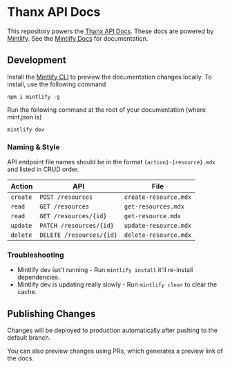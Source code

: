 # Thanx API Docs

This repository powers the [Thanx API Docs](https://docs.thanx.com/). These docs
are powered by [Mintlify](https://mintlify.com/). See the
[Mintlify Docs](https://mintlify.com/docs/) for documentation.

## Development

Install the [Mintlify CLI](https://www.npmjs.com/package/mintlify) to preview
the documentation changes locally. To install, use the following command

    npm i mintlify -g

Run the following command at the root of your documentation (where mint.json is)

    mintlify dev

### Naming & Style

API endpoint file names should be in the format `{action}-{resource}.mdx` and
listed in CRUD order.

| Action | API | File |
| ------ | --- | ---- |
| `create` | `POST /resources` | `create-resource.mdx` |
| `read` | `GET /resources` | `get-resources.mdx` |
| `read` | `GET /resources/{id}` | `get-resource.mdx` |
| `update` | `PATCH /resources/{id}` | `update-resource.mdx` |
| `delete` | `DELETE /resources/{id}` | `delete-resource.mdx` |

### Troubleshooting

- Mintlify dev isn't running - Run `mintlify install` it'll re-install
  dependencies.
- Mintlify dev is updating really slowly - Run `mintlify clear` to clear the
  cache.

## Publishing Changes

Changes will be deployed to production automatically after pushing to the
default branch.

You can also preview changes using PRs, which generates a preview link of the
docs.
